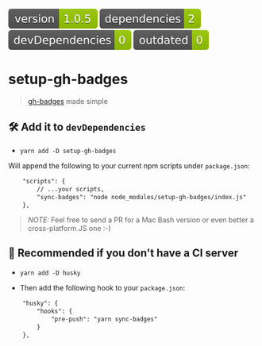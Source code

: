 <img src=".ci_badges/npm-version-badge.svg" /> <img src=".ci_badges/npm-dependencies-badge.svg" /> <img src=".ci_badges/npm-devdependencies-badge.svg" /> <img src=".ci_badges/npm-outdated-dependencies-badge.svg" />

# setup-gh-badges

> [gh-badges](https://www.npmjs.com/package/gh-badges) made simple 

## 🛠️ Add it to `devDependencies`

- `yarn add -D setup-gh-badges`

Will append the following to your current npm scripts under `package.json`:
```
    "scripts": {
        // ...your scripts,
        "sync-badges": "node node_modules/setup-gh-badges/index.js"
    },
```

> _NOTE:_ Feel free to send a PR for a Mac Bash version or even better a cross-platform JS one :-)

## 📌 Recommended if you don't have a CI server

- `yarn add -D husky`

- Then add the following hook to your `package.json`:
```
    "husky": {
        "hooks": {
            "pre-push": "yarn sync-badges"
        }
    },
```
